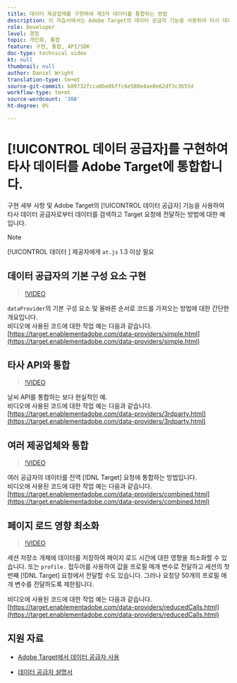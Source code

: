 ```yaml
---
title: 데이터 제공업체를 구현하여 제3자 데이터를 통합하는 방법
description: 이 자습서에서는 Adobe Target의 데이터 공급자 기능을 사용하여 타사 데이터 공급자의 데이터를 검색하고 Target 요청에 전달하는 방법에 대한 구현 세부 사항과 예제를 제공합니다.
role: Developer
level: 경험
topic: 개인화, 통합
feature: 구현, 통합, API/SDK
doc-type: technical video
kt: null
thumbnail: null
author: Daniel Wright
translation-type: tm+mt
source-git-commit: b89732fcca0be8bffc6e580e4ae0e62df3c3655d
workflow-type: tm+mt
source-wordcount: '308'
ht-degree: 0%

---
```



# [!UICONTROL 데이터 공급자]를 구현하여 타사 데이터를 Adobe Target에 통합합니다.

구현 세부 사항 및 Adobe Target의 [!UICONTROL 데이터 공급자] 기능을 사용하여 타사 데이터 공급자로부터 데이터를 검색하고 Target 요청에 전달하는 방법에 대한 예입니다.

>[!NOTE]
>
>[!UICONTROL 데이터 ] 제공자에게  `at.js` 1.3 이상 필요

## 데이터 공급자의 기본 구성 요소 구현

>[!VIDEO](https://video.tv.adobe.com/v/22348/?quality=12)

`dataProvider`의 기본 구성 요소 및 올바른 순서로 코드를 가져오는 방법에 대한 간단한 개요입니다.\
비디오에 사용된 코드에 대한 작업 예는 다음과 같습니다.
[https://target.enablementadobe.com/data-providers/simple.html](https://target.enablementadobe.com/data-providers/simple.html)

## 타사 API와 통합

>[!VIDEO](https://video.tv.adobe.com/v/22345/)

날씨 API를 통합하는 보다 현실적인 예.\
비디오에 사용된 코드에 대한 작업 예는 다음과 같습니다.
[https://target.enablementadobe.com/data-providers/3rdparty.html](https://target.enablementadobe.com/data-providers/3rdparty.html)

## 여러 제공업체와 통합

>[!VIDEO](https://video.tv.adobe.com/v/22346/)

여러 공급자의 데이터를 전역 [!DNL Target] 요청에 통합하는 방법입니다.\
비디오에 사용된 코드에 대한 작업 예는 다음과 같습니다.
[https://target.enablementadobe.com/data-providers/combined.html](https://target.enablementadobe.com/data-providers/combined.html)

## 페이지 로드 영향 최소화

>[!VIDEO](https://video.tv.adobe.com/v/22347/)

세션 저장소 개체에 데이터를 저장하여 페이지 로드 시간에 대한 영향을 최소화할 수 있습니다. 또는 `profile.` 접두어를 사용하여 값을 프로필 매개 변수로 전달하고 세션의 첫 번째 [!DNL Target] 요청에서 전달할 수도 있습니다. 그러나 요청당 50개의 프로필 매개 변수를 전달하도록 제한됩니다.

비디오에 사용된 코드에 대한 작업 예는 다음과 같습니다.[https://target.enablementadobe.com/data-providers/reducedCalls.html](https://target.enablementadobe.com/data-providers/reducedCalls.html)

## 지원 자료

* [Adobe Target에서 데이터 공급자 사용](use-data-providers-to-integrate-third-party-data.md)

* [데이터 공급자 설명서](https://docs.adobe.com/content/help/en/target/using/implement-target/client-side/functions-overview/targetgobalsettings.html#data-providers)